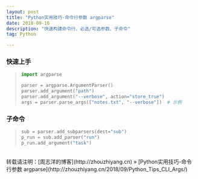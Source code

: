 ```yaml
---
layout: post
title: "Python实用技巧-命令行参数 argparse"
date: 2018-09-16 
description: "快速构建命令行、必选/可选参数、子命令"
tag: Python 

---
```


### 快速上手

>```python
>import argparse
>
>parser = argparse.ArgumentParser()
>parser.add_argument("path")
>parser.add_argument("--verbose", action="store_true")
>args = parser.parse_args(["notes.txt", "--verbose"])  # 示例
>```

### 子命令

>```python
>sub = parser.add_subparsers(dest="sub")
>p_run = sub.add_parser("run")
>p_run.add_argument("task")
>```

<br>
转载请注明：[周志洋的博客](http://zhouzhiyang.cn) » [Python实用技巧-命令行参数 argparse](http://zhouzhiyang.cn/2018/09/Python_Tips_CLI_Args/) 


